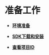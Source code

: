 # 准备工作<a name="modelarts_04_0003"></a>

-   **[环境准备](环境准备.md)**  

-   **[SDK下载和安装](SDK下载和安装.md)**  

-   **[查看项目ID](查看项目ID.md)**  



